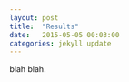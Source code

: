 ```yaml
---
layout: post
title:  "Results"
date:   2015-05-05 00:03:00
categories: jekyll update
---
```

blah blah.

